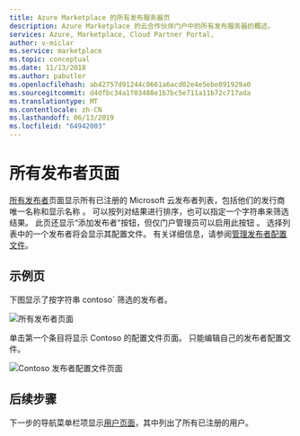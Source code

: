```yaml
---
title: Azure Marketplace 的所有发布服务器页
description: Azure Marketplace 的云合作伙伴门户中的所有发布服务器的概述。
services: Azure, Marketplace, Cloud Partner Portal,
author: v-miclar
ms.service: marketplace
ms.topic: conceptual
ms.date: 11/13/2018
ms.author: pabutler
ms.openlocfilehash: ab42757d91244c0661a6acd02e4e5ebe891929a0
ms.sourcegitcommit: d4dfbc34a1f03488e1b7bc5e711a11b72c717ada
ms.translationtype: MT
ms.contentlocale: zh-CN
ms.lasthandoff: 06/13/2019
ms.locfileid: "64942003"
---
```

# <a name="all-publishers-page"></a>所有发布者页面

[所有发布者](https://cloudpartner.azure.com/#publishers)页面显示所有已注册的 Microsoft 云发布者列表，包括他们的发行商唯一名称和显示名称  。 可以按列对结果进行排序，也可以指定一个字符串来筛选结果。  此页还显示“添加发布者”按钮，但仅门户管理员可以启用此按钮  。  选择列表中的一个发布者将会显示其配置文件。  有关详细信息，请参阅[管理发布者配置文件](./../../cloud-partner-portal-orig/cloud-partner-portal-manage-publisher-profile.md)。


## <a name="example-page"></a>示例页

下图显示了按字符串 contoso` 筛选的发布者。  

![所有发布者页面](./media/all-publishers-page1.png)

单击第一个条目将显示 Contoso 的配置文件页面。  只能编辑自己的发布者配置文件。

![Contoso 发布者配置文件页面](./media/all-publishers-page2.png)


## <a name="next-steps"></a>后续步骤

下一步的导航菜单栏项显示[用户页面](./cpp-users-page.md)，其中列出了所有已注册的用户。 
